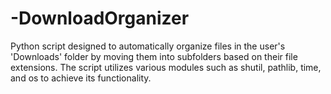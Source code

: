 # -DownloadOrganizer
Python script designed to automatically organize files in the user's 'Downloads' folder by moving them into subfolders based on their file extensions. The script utilizes various modules such as shutil, pathlib, time, and os to achieve its functionality.
